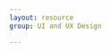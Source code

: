 ```yaml
---
layout: resource
group: UI and UX Design

---
```

<!-- General resources go here -->

<!-- #### Beginner -->

<!-- #### Intermediate -->

<!-- #### Advanced -->

<!-- #### Jedi -->
